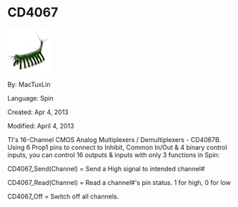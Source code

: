 # CD4067

![CD4067PASM_MTL.png](CD4067PASM_MTL.png)

By: MacTuxLin

Language: Spin

Created: Apr 4, 2013

Modified: April 4, 2013

TI's 16-Channel CMOS Analog Multiplexers / Demultiplexers - CD4067B. Using 6 Prop1 pins to connect to Inhibit, Common In/Out & 4 binary control inputs, you can control 16 outputs & inputs with only 3 functions in Spin:

CD4067\_Send(Channel) = Send a High signal to intended channel#

CD4067\_Read(Channel) = Read a channel#'s pin status. 1 for high, 0 for low

CD4067\_Off = Switch off all channels.
